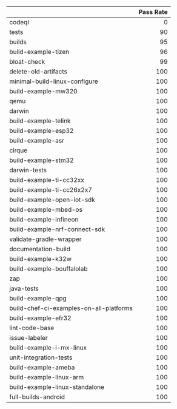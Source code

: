 |                                         |   Pass Rate |
|:----------------------------------------|------------:|
| codeql                                  |           0 |
| tests                                   |          90 |
| builds                                  |          95 |
| build-example-tizen                     |          96 |
| bloat-check                             |          99 |
| delete-old-artifacts                    |         100 |
| minimal-build-linux-configure           |         100 |
| build-example-mw320                     |         100 |
| qemu                                    |         100 |
| darwin                                  |         100 |
| build-example-telink                    |         100 |
| build-example-esp32                     |         100 |
| build-example-asr                       |         100 |
| cirque                                  |         100 |
| build-example-stm32                     |         100 |
| darwin-tests                            |         100 |
| build-example-ti-cc32xx                 |         100 |
| build-example-ti-cc26x2x7               |         100 |
| build-example-open-iot-sdk              |         100 |
| build-example-mbed-os                   |         100 |
| build-example-infineon                  |         100 |
| build-example-nrf-connect-sdk           |         100 |
| validate-gradle-wrapper                 |         100 |
| documentation-build                     |         100 |
| build-example-k32w                      |         100 |
| build-example-bouffalolab               |         100 |
| zap                                     |         100 |
| java-tests                              |         100 |
| build-example-qpg                       |         100 |
| build-chef-ci-examples-on-all-platforms |         100 |
| build-example-efr32                     |         100 |
| lint-code-base                          |         100 |
| issue-labeler                           |         100 |
| build-example-i-mx-linux                |         100 |
| unit-integration-tests                  |         100 |
| build-example-ameba                     |         100 |
| build-example-linux-arm                 |         100 |
| build-example-linux-standalone          |         100 |
| full-builds-android                     |         100 |